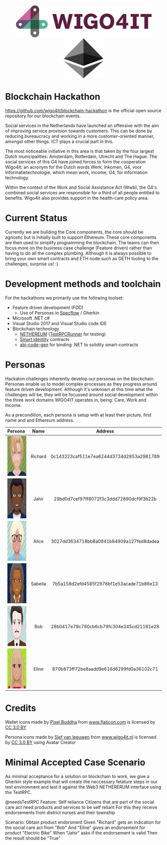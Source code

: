 <p align="center">
 <img src="./doc/img/logo-wigo4it.png">
 <br/>
 <img src="./doc/img/ethereum.svg" width="128" height="128"> 
</p>

# Blockchain Hackathon

https://github.com/wigo4it/blockchain-hackathon is the official open source repository for our blockchain events.

Social services in the Netherlands have launched an offensive with the aim of improving service provision towards customers. This can be done by reducing bureaucracy and working in a more customer-oriented manner, amongst other things. ICT plays a crucial part in this.

The most noticeable initiative in this area is that taken by the four largest Dutch municipalities: Amsterdam, Rotterdam, Utrecht and The Hague. The social services of this G4 have joined forces to form the cooperation Wigo4it: an acronym for the Dutch words Werk, Inkomen, G4, voor Informatietechnologie, which mean work, income, G4, for information technology.

Within the context of the Work and Social Assistance Act (Wwb), the G4's combined social services are responsible for a third of all people entitled to benefits. Wigo4it also provides support in the health-care policy area.

# Current Status

Currently we are building the Core components, the core should be agnostic but is initially built to support Ethereum. These core components are then used to simplify programming the blockchain. The teams can then focus more on the business case challenge (Feature driven) rather than having to do all the complex plumbing. Although it is always possible to bring your own smart contracts and ETH node such as GETH tooling to the challenges, surprise us! :)

# Development methods and toolchain 

For the hackathons we primarily use the following toolset:

* Feature driven development (FDD)
  * Use of Personas in <a href="https://github.com/techtalk/SpecFlow" title="Specflow">Specflow</a> / Gherkin
* Microsoft .NET c#
* Visual Studio 2017 and Visual Studio code IDE
* Blockchain technology
  * <a href="https://github.com/Nethereum/" title="NETHEREUM">NETHEREUM</a> (<a href="https://github.com/Nethereum/Nethereum.TestRPCRunner" title="TestRPCRunner">TestRPCRunner</a>  for testing)
  * <a href="https://github.com/SmartIdentity/smartId-contracts" title="Smart Identity">Smart Identity</a> contracts
  * <a href="https://github.com/Nethereum/abi-code-gen" title="abi-code-gen">abi-code-gen</a> for binding .NET to solidity smart-contracts 

# Personas

Hackaton challenges inherently develop our personas on the blockchain. Personas enable us to model complex processes as they progress around feature driven development. Although it's unknown at this time what the challenges will be, they will be focussed around social development within the three work domains WIGO4IT operates in, being: Care, Work and Income.

As a precondition, each persona is setup with at least their picture, first name and and Ethereum address.

| Persona                                                       | Name               | Address
|:--------------------------------------------------------------|:------------------:|:----------------------------------------:|
| <img src="./doc/img/richard.svg" width="128" height="128">    | Richard            | 0c143223caf511e7ea6244d3734d2953a2981789 |
| <img src="./doc/img/jahir.svg" width="128" height="128">      | Jahir              | 29bd0d7cef97ff8072f3c3ddd72890dcf9f3b22b |
| <img src="./doc/img/alice.svg" width="128" height="128">      | Alice              | 3027dd3634718bb8a0941b84909a127fed8dadea |
| <img src="./doc/img/sabella.svg" width="128" height="128">    | Sabella            | 7b5a158d2efd4585f2976bf1e53acade71b86e13 |
| <img src="./doc/img/bob.svg" width="128" height="128">        | Bob                | 28b0417e79c780cb6cb79fc304e345cd21161e28 |
| <img src="./doc/img/eline.svg" width="128" height="128">      | Eline              | 870b873ff72be8aadd9e616d6299fd0a36102c71 |

# Credits

Wallet icons made by <a href="https://www.flaticon.com/authors/pixel-buddha" title="Pixel Buddha">Pixel Buddha</a> from <a href="https://www.flaticon.com/" title="Flaticon">www.flaticon.com</a> is licensed by <a href="http://creativecommons.org/licenses/by/3.0/" title="Creative Commons BY 3.0" target="_blank">CC 3.0 BY</a></div>

Persona icons made by <a href="https://www.linkedin.com/in/svanleeuwen/" title="Sjef van Leeuwen">Sjef van leeuwen</a> from <a href="https://www.wigo4it.nl/" title="WIGO4IT">www.wigo4it.nl</a> is licensed by <a href="http://creativecommons.org/licenses/by/3.0/" title="Creative Commons BY 3.0" target="_blank">CC 3.0 BY</a> using Avatar Creator</div>

# Minimal Accepted Case Scenario

As minimal acceptance for a solution on blockchain to work, we give a Gherkin style example that will create the neccessary fetature steps in our test environment and test it against the Web3 NETHERERUM interface using the TestRPC.

@needsTestRPC
Feature: Self reliance
	Citizens that are part of the social care act need products and services to be self reliant
	For this they receive endorsements from district nurses and their township 

Scenario: Obtain product endorsment
	Given "Richard" gets an indication for the social care act from "Bob"
	And "Eline" gives an endorsement for product "Electric Bike"
	When "Jahir" asks if the endorsement is valid
	Then the result should be "True"
